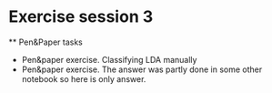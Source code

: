 # Exercise session 3

** Pen&Paper tasks
* Pen&paper exercise. Classifying LDA manually
* Pen&paper exercise. The answer was partly done in some other notebook so here is only answer.
